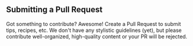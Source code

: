 ## Submitting a Pull Request

Got something to contribute? Awesome! Create a Pull Request to submit tips, recipes, etc. We don't have any stylistic guidelines (yet), but please contribute well-organized, high-quality content or your PR will be rejected.